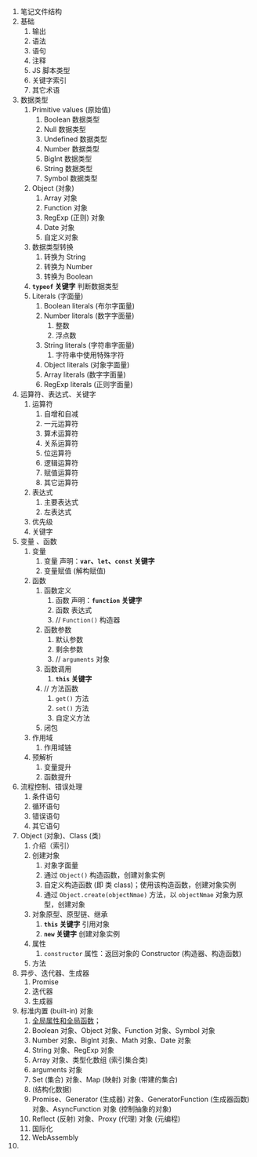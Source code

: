 1. 笔记文件结构
2. 基础
   1. 输出
   2. 语法
   3. 语句
   4. 注释
   5. JS 脚本类型
   6. 关键字索引
   7. 其它术语
3. 数据类型
   1. Primitive values (原始值)
      1. Boolean 数据类型
      2. Null 数据类型
      3. Undefined 数据类型
      4. Number 数据类型
      5. BigInt 数据类型
      6. String 数据类型
      7. Symbol 数据类型
   2. Object (对象)
      1. Array 对象
      2. Function 对象
      3. RegExp (正则) 对象
      4. Date 对象
      5. 自定义对象
   3. 数据类型转换
      1. 转换为 String
      2. 转换为 Number
      3. 转换为 Boolean
   4. **`typeof` 关键字** 判断数据类型
   5. Literals (字面量)
      1. Boolean literals (布尔字面量)
      2. Number literals (数字字面量)
         1. 整数
         2. 浮点数
      3. String literals (字符串字面量)
         1. 字符串中使用特殊字符
      4. Object literals (对象字面量)
      5. Array literals (数字字面量)
      6. RegExp literals (正则字面量)
4. 运算符、表达式、关键字
   1. 运算符
      1. 自增和自减
      2. 一元运算符
      3. 算术运算符
      4. 关系运算符
      5. 位运算符
      6. 逻辑运算符
      7. 赋值运算符
      8. 其它运算符
   2. 表达式
      1. 主要表达式
      2. 左表达式
   3. 优先级
   4. 关键字
5. 变量 、函数
   1. 变量
      1. 变量 声明：**`var`、`let`、`const` 关键字**
      2. 变量赋值 (解构赋值)
   2. 函数
      1. 函数定义
         1. 函数 声明：**`function` 关键字**
         2. 函数 表达式
         3. //  `Function()` 构造器
      2. 函数参数
         1. 默认参数
         2. 剩余参数
         3. // `arguments` 对象
      3. 函数调用
         1. **`this` 关键字**
      4. // 方法函数
         1. `get()` 方法
         2. `set()` 方法
         3. 自定义方法
      5. 闭包
   3. 作用域
      1. 作用域链
   4. 预解析
      1. 变量提升
      2. 函数提升
6. 流程控制、错误处理
   1. 条件语句
   2. 循环语句
   3. 错误语句
   4. 其它语句
7. Object (对象)、Class (类)
   1. 介绍（索引）
   2. 创建对象
      1. 对象字面量
      2. 通过 `Object()` 构造函数，创建对象实例
      3. 自定义构造函数 (即 类 class)；使用该构造函数，创建对象实例
      4. 通过 `Object.create(objectNmae)` 方法，以 `objectNmae` 对象为原型，创建对象
   3. 对象原型、原型链、继承
      1. **`this` 关键字** 引用对象
      2. **`new` 关键字** 创建对象实例
   4. 属性
      1. `constructor` 属性：返回对象的 Constructor (构造器、构造函数)
   5. 方法
8. 异步、迭代器、生成器
   1. Promise
   2. 迭代器
   3. 生成器
9. 标准内置 (built-in) 对象
   1. [全局属性和全局函数](https://www.runoob.com/jsref/jsref-obj-global.html)；
   2. Boolean 对象、Object 对象、Function 对象、Symbol 对象
   3. Number 对象、BigInt 对象、Math 对象、Date 对象
   4. String 对象、RegExp 对象
   5. Array 对象、类型化数组 (索引集合类)
   6. arguments 对象
   7. Set (集合) 对象、Map (映射) 对象 (带建的集合)
   8. (结构化数据)
   9. Promise、Generator (生成器) 对象、GeneratorFunction (生成器函数) 对象、AsyncFunction 对象 (控制抽象的对象)
   10. Reflect (反射) 对象、Proxy (代理) 对象 (元编程)
   11. 国际化
   12. WebAssembly
10. 